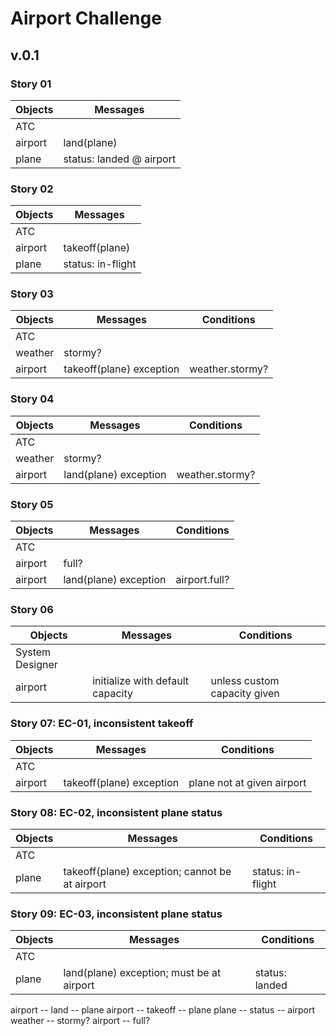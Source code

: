 # Airport Challenge
## v.0.1

### Story 01

| Objects | Messages |
| ---- | ---- |
| ATC |  |
| airport | land(plane) |
| plane | status: landed @ airport |

### Story 02

| Objects | Messages |
| ---- | ---- |
| ATC |  |
| airport | takeoff(plane) |
| plane | status: in-flight |

### Story 03

| Objects | Messages | Conditions |
| ---- | ---- | ---- |
| ATC |  |  |
| weather | stormy? |  |
| airport | takeoff(plane) exception | weather.stormy? |

### Story 04

| Objects | Messages | Conditions |
| ---- | ---- | ---- |
| ATC |  |  |
| weather | stormy? |  |
| airport | land(plane) exception | weather.stormy? |

### Story 05

| Objects | Messages | Conditions |
| ---- | ---- | ---- |
| ATC |  |  |
| airport | full? |  |
| airport | land(plane) exception | airport.full? |

### Story 06

| Objects | Messages | Conditions |
| ---- | ---- | ---- |
| System Designer |  |  |
| airport | initialize with default capacity | unless custom capacity given |

### Story 07: EC-01, inconsistent takeoff

| Objects | Messages | Conditions |
| ---- | ---- | ---- |
| ATC |  |  |
| airport | takeoff(plane) exception | plane not at given airport |

### Story 08: EC-02, inconsistent plane status

| Objects | Messages | Conditions |
| ---- | ---- | ---- |
| ATC |  |  |
| plane | takeoff(plane) exception; cannot be at airport | status: in-flight |

### Story 09: EC-03, inconsistent plane status

| Objects | Messages | Conditions |
| ---- | ---- | ---- |
| ATC |  |  |
| plane | land(plane) exception; must be at airport | status: landed |


airport -- land -- plane
airport -- takeoff -- plane
plane -- status -- airport
weather -- stormy?
airport -- full?
